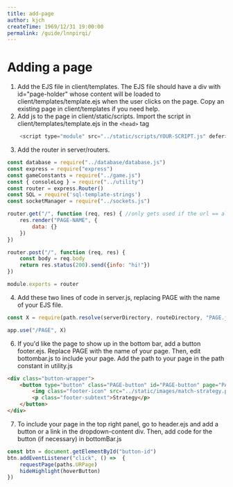 ```yaml
---
title: add-page
author: kjch
createTime: 1969/12/31 19:00:00
permalink: /guide/lnnpirqi/
---
```

# Adding a page
1. Add the EJS file in client/templates. The EJS file should have a div with id="page-holder" whose content will be loaded to client/templates/template.ejs when the user clicks on the page. Copy an existing page in client/templates if you need help.
2. Add js to the page in client/static/scripts. Import the script in client/templates/template.ejs in the ```<head>``` tag
```js
    <script type="module" src="../static/scripts/YOUR-SCRIPT.js" defer></script>
```
3. Add the router in server/routers.
```js
const database = require("../database/database.js")
const express = require("express")
const gameConstants = require("../game.js")
const { consoleLog } = require("../utility")
const router = express.Router()
const SQL = require('sql-template-strings')
const socketManager = require("../sockets.js")

router.get("/", function (req, res) { //only gets used if the url == alliance-selector
    res.render("PAGE-NAME", {
        data: {}
    })
})

router.post("/", function (req, res) {
    const body = req.body
    return res.status(200).send({info: "hi!"})
})

module.exports = router
```
4. Add these two lines of code in server.js, replacing PAGE with the name of your EJS file.
```js
const X = require(path.resolve(serverDirectory, routeDirectory, "PAGE.js"))

app.use("/PAGE", X)
```
6. If you'd like the page to show up in the bottom bar, add a button footer.ejs. Replace PAGE with the name of your page. Then, edit bottombar.js to include your page. Add the path to your page in the path constant in utility.js
```html
<div class="button-wrapper">
    <button type="button" class="PAGE-button" id="PAGE-button" page="PAGE">
        <img class="footer-icon" src="../static/images/match-strategy.png">
        <p class="footer-subtext">Strategy</p>
    </button>
</div>
```
7. To include your page in the top right panel, go to header.ejs and add a button or a link in the dropdown-content div. Then, add code for the button (if necessary) in bottomBar.js
```js
const btn = document.getElementById("button-id")
btn.addEventListener("click", () =>  {
    requestPage(paths.URPage)
    hideHighlight(hoverButton)
})

